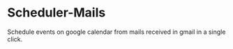 # Scheduler-Mails
Schedule events on google calendar from mails received in gmail in a single click.

